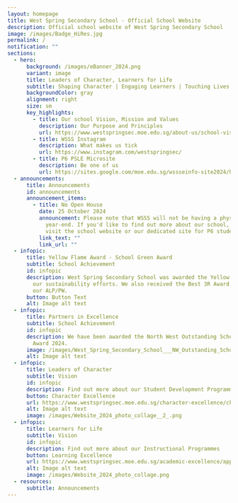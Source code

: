 ```yaml
---
layout: homepage
title: West Spring Secondary School - Official School Website
description: Official school website of West Spring Secondary School
image: /images/Badge_HiRes.jpg
permalink: /
notification: ""
sections:
  - hero:
      background: /images/eBanner_2024.png
      variant: image
      title: Leaders of Character, Learners for Life
      subtitle: Shaping Character | Engaging Learners | Touching Lives
      backgroundColor: gray
      alignment: right
      size: sm
      key_highlights:
        - title: Our school Vision, Mission and Values
          description: Our Purpose and Principles
          url: https://www.westspringsec.moe.edu.sg/about-us/school-vision-mission-values/
        - title: WSSS Instagram
          description: What makes us tick
          url: https://www.instagram.com/westspringsec/
        - title: P6 PSLE Microsite
          description: Be one of us
          url: https://sites.google.com/moe.edu.sg/wssseinfo-site2024/home
  - announcements:
      title: Announcements
      id: announcements
      announcement_items:
        - title: No Open House
          date: 25 October 2024
          announcement: Please note that WSSS will not be having a physical open house at
            year-end. If you'd like to find out more about our school, please
            visit the school website or our dedicated site for P6 students.
          link_text: ""
          link_url: ""
  - infopic:
      title: Yellow Flame Award - School Green Award
      subtitle: School Achievement
      id: infopic
      description: West Spring Secondary School was awarded the Yellow Flame Award for
        our sustainability efforts. We also received the Best 3R Award for ActS,
        our ALP/PW.
      button: Button Text
      alt: Image alt text
  - infopic:
      title: Partners in Excellence
      subtitle: School Achievement
      id: infopic
      description: We have been awarded the North West Outstanding School Partner
        Award 2024.
      image: /images/West_Spring_Secondary_School___NW_Outstanding_School_Partner_Award_2024__Gold_.jpg
      alt: Image alt text
  - infopic:
      title: Leaders of Character
      subtitle: Vision
      id: infopic
      description: Find out more about our Student Development Programmes
      button: Character Excellence
      url: https://www.westspringsec.moe.edu.sg/character-excellence/character-and-citizenship-education/
      alt: Image alt text
      image: /images/Website_2024_photo_collage__2_.png
  - infopic:
      title: Learners for Life
      subtitle: Vision
      id: infopic
      description: Find out more about our Instructional Programmes
      button: Learning Excellence
      url: https://www.westspringsec.moe.edu.sg/academic-excellence/applied-learning-programme/
      alt: Image alt text
      image: /images/Website_2024_photo_collage.png
  - resources:
      subtitle: Announcements
---
```

